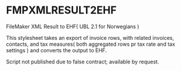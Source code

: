 # FMPXMLRESULT2EHF
FileMaker XML Result to EHF( UBL 2.1 for Norwegians )

This stylesheet takes an export of invoice rows, with related invoices, contacts, and tax measures( both aggregated rows pr tax rate and tax settings ) and converts the output to EHF.

Script not published due to false contract; available by request.
